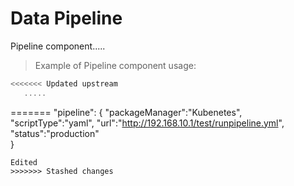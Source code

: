 # Data Pipeline

Pipeline component.....


> Example of Pipeline component usage:

```javascript
<<<<<<< Updated upstream
   .....
```
=======
    "pipeline":
      {
         "packageManager":"Kubenetes",
         "scriptType":"yaml",
         "url":"http://192.168.10.1/test/runpipeline.yml",
         "status":"production"               
      }

    
```
Edited
>>>>>>> Stashed changes
